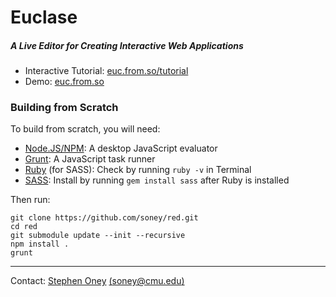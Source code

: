 # Euclase
##### A Live Editor for Creating Interactive Web Applications

* Interactive Tutorial: [euc.from.so/tutorial](http://euc.from.so/tutorial)
* Demo: [euc.from.so](http://euc.from.so)

### Building from Scratch
To build from scratch, you will need:

* [Node.JS/NPM](http://nodejs.org/): A desktop JavaScript evaluator
* [Grunt](http://gruntjs.com/): A JavaScript task runner
* [Ruby](http://www.ruby-lang.org/en/downloads/) (for SASS): Check by running `ruby -v` in Terminal
* [SASS](http://sass-lang.com/download.html): Install by running `gem install sass` after Ruby is installed

Then run:

    git clone https://github.com/soney/red.git
    cd red
	git submodule update --init --recursive
    npm install .
    grunt

---
Contact: [Stephen Oney](http://from.so/) [(soney@cmu.edu)](mailto:soney@cmu.edu)
